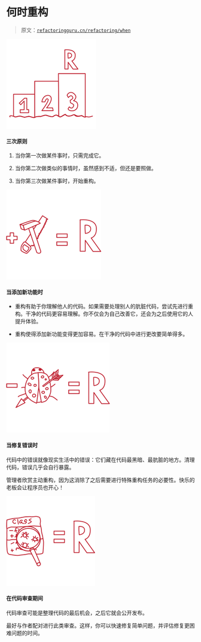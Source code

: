 # 何时重构

> 原文：[`refactoringguru.cn/refactoring/when`](https://refactoringguru.cn/refactoring/when)

![](img/44623613715424b09efc9911f6177f93.png)

#### 三次原则

1.  当你第一次做某件事时，只需完成它。

1.  当你第二次做类似的事情时，虽然感到不适，但还是要照做。

1.  当你第三次做某件事时，开始重构。

![](img/f15b43cb02a12af5a641e9da44e5ca09.png)

#### 当添加新功能时

+   重构有助于你理解他人的代码。如果需要处理别人的肮脏代码，尝试先进行重构。干净的代码更容易理解。你不仅会为自己改善它，还会为之后使用它的人提升体验。

+   重构使得添加新功能变得更加容易。在干净的代码中进行更改要简单得多。

![](img/29f953a77055c2c87ef4e8423fa9ec7b.png)

#### 当修复错误时

代码中的错误就像现实生活中的错误：它们藏在代码最黑暗、最肮脏的地方。清理代码，错误几乎会自行暴露。

管理者欣赏主动重构，因为这消除了之后需要进行特殊重构任务的必要性。快乐的老板会让程序员也开心！

![](img/122e578dd491cde813f15b77fd2b4e24.png)

#### 在代码审查期间

代码审查可能是整理代码的最后机会，之后它就会公开发布。

最好与作者配对进行此类审查。这样，你可以快速修复简单问题，并评估修复更困难问题的时间。
